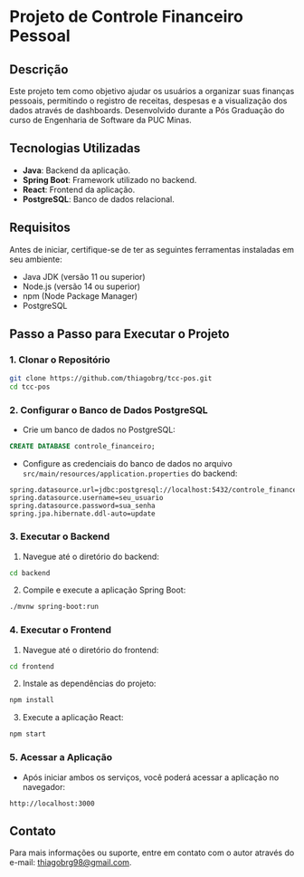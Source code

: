 
# Projeto de Controle Financeiro Pessoal

## Descrição
Este projeto tem como objetivo ajudar os usuários a organizar suas finanças pessoais, permitindo o registro de receitas, despesas e a visualização dos dados através de dashboards. Desenvolvido durante a Pós Graduação do curso de Engenharia de Software da PUC Minas.

## Tecnologias Utilizadas
- **Java**: Backend da aplicação.
- **Spring Boot**: Framework utilizado no backend.
- **React**: Frontend da aplicação.
- **PostgreSQL**: Banco de dados relacional.

## Requisitos
Antes de iniciar, certifique-se de ter as seguintes ferramentas instaladas em seu ambiente:
- Java JDK (versão 11 ou superior)
- Node.js (versão 14 ou superior)
- npm (Node Package Manager)
- PostgreSQL

## Passo a Passo para Executar o Projeto

### 1. Clonar o Repositório
```bash
git clone https://github.com/thiagobrg/tcc-pos.git
cd tcc-pos
```

### 2. Configurar o Banco de Dados PostgreSQL
- Crie um banco de dados no PostgreSQL:
```sql
CREATE DATABASE controle_financeiro;
```
- Configure as credenciais do banco de dados no arquivo `src/main/resources/application.properties` do backend:
```properties
spring.datasource.url=jdbc:postgresql://localhost:5432/controle_financeiro
spring.datasource.username=seu_usuario
spring.datasource.password=sua_senha
spring.jpa.hibernate.ddl-auto=update
```

### 3. Executar o Backend
1. Navegue até o diretório do backend:
```bash
cd backend
```
2. Compile e execute a aplicação Spring Boot:
```bash
./mvnw spring-boot:run
```

### 4. Executar o Frontend
1. Navegue até o diretório do frontend:
```bash
cd frontend
```
2. Instale as dependências do projeto:
```bash
npm install
```
3. Execute a aplicação React:
```bash
npm start
```

### 5. Acessar a Aplicação
- Após iniciar ambos os serviços, você poderá acessar a aplicação no navegador:
```url
http://localhost:3000
```

## Contato
Para mais informações ou suporte, entre em contato com o autor através do e-mail: [thiagobrg98@gmail.com](mailto:hiagobrg98@gmail.com).
